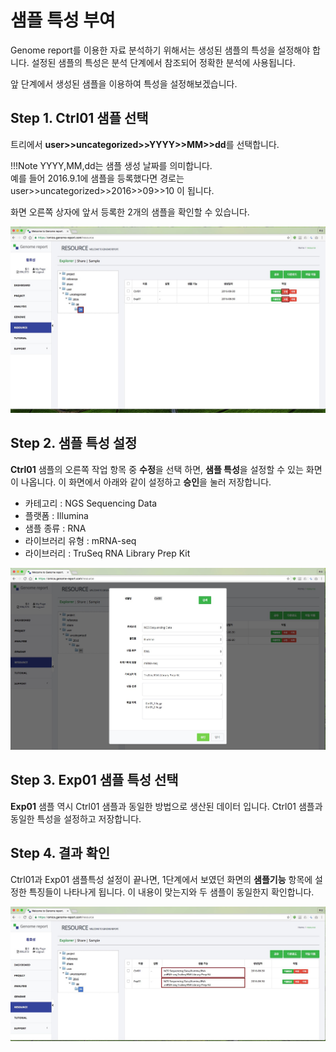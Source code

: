 # 샘플 특성 부여

Genome report를 이용한 자료 분석하기 위해서는 생성된 샘플의 특성을 설정해야 합니다.
설정된 샘플의 특성은 분석 단계에서 참조되어 정확한 분석에 사용됩니다.

앞 단계에서 생성된 샘플을 이용하여 특성을 설정해보겠습니다.


## Step 1. Ctrl01 샘플 선택

트리에서  **user>>uncategorized>>YYYY>>MM>>dd**를 선택합니다.

!!!Note
    YYYY,MM,dd는 샘플 생성 날짜를 의미합니다. <br>예를 들어 2016.9.1에 샘플을 등록했다면 경로는 user>>uncategorized>>2016>>09>>10 이 됩니다.

화면 오른쪽 상자에 앞서 등록한 2개의 샘플을 확인할 수 있습니다.

![화면](https://github.com/genomereport/gimanual/raw/master/docs/images/sample_feature_screen1.jpg)


## Step 2. 샘플 특성 설정

**Ctrl01** 샘플의 오른쪽 작업 항목 중 **수정**을 선택 하면, **샘플 특성**을 설정할 수 있는 화면이 나옵니다.
이 화면에서 아래와 같이 설정하고 **승인**을 눌러 저장합니다.

* 카테고리 : NGS Sequencing Data
* 플랫폼 : Illumina
* 샘플 종류 : RNA
* 라이브러리 유형 : mRNA-seq
* 라이브러리 : TruSeq RNA Library Prep Kit

![화면](https://github.com/genomereport/gimanual/raw/master/docs/images/sample_feature_screen2.jpg)


## Step 3. Exp01 샘플 특성 선택

**Exp01** 샘플 역시 Ctrl01 샘플과 동일한 방법으로 생산된 데이터 입니다. Ctrl01 샘플과 동일한 특성을 설정하고 저장합니다.


## Step 4. 결과 확인

Ctrl01과 Exp01 샘플특성 설정이 끝나면, 1단계에서 보였던 화면의 **샘플기능** 항목에 설정한 특징들이 나타나게 됩니다.
이 내용이 맞는지와 두 샘플이 동일한지 확인합니다.

 ![화면](https://github.com/genomereport/gimanual/raw/master/docs/images/sample_feature_screen3.jpg)



